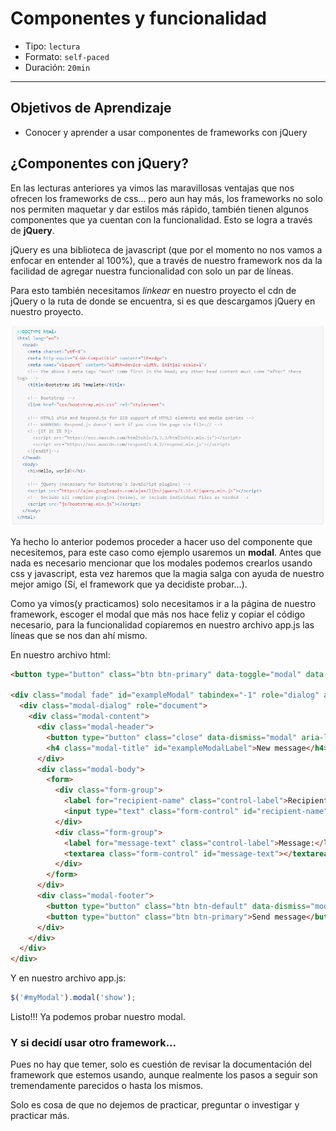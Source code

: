 # Componentes y funcionalidad

- Tipo: `lectura`
- Formato: `self-paced`
- Duración: `20min`

***

## Objetivos de Aprendizaje

- Conocer y aprender a usar componentes de frameworks con jQuery

## ¿Componentes con jQuery?

En las lecturas anteriores ya vimos las maravillosas ventajas que nos ofrecen
los frameworks de css... pero aun hay más, los frameworks no solo nos
permiten maquetar y dar estilos más rápido, también tienen algunos
componentes que ya cuentan con la funcionalidad. Esto se logra a través de
**jQuery**.

jQuery es una biblioteca de javascript (que por el momento no nos vamos a
enfocar en entender al 100%), que a través de nuestro framework nos da la
facilidad de agregar nuestra funcionalidad con solo un par de líneas.

Para esto también necesitamos *linkear* en nuestro proyecto el cdn de jQuery
o la ruta de donde se encuentra, si es que descargamos jQuery en nuestro
proyecto.

![Bootstrap](links-bootstrap.png)

Ya hecho lo anterior podemos proceder a hacer uso del componente que
necesitemos, para este caso como ejemplo usaremos un **modal**. Antes que nada
es necesario mencionar que los modales podemos crearlos usando css y
javascript, esta vez haremos que la magia salga con ayuda de nuestro mejor
amigo (Sí, el framework que ya decidiste probar...).

Como ya vimos(y practicamos) solo necesitamos ir a la página de nuestro
framework, escoger el modal que más nos hace feliz y copiar el código
necesario, para la funcionalidad copiaremos en nuestro archivo app.js las
líneas que se nos dan ahí mismo.

En nuestro archivo html:

```html
<button type="button" class="btn btn-primary" data-toggle="modal" data-target="#exampleModal" data-whatever="@mdo">Open modal for @mdo</button>

<div class="modal fade" id="exampleModal" tabindex="-1" role="dialog" aria-labelledby="exampleModalLabel">
  <div class="modal-dialog" role="document">
    <div class="modal-content">
      <div class="modal-header">
        <button type="button" class="close" data-dismiss="modal" aria-label="Close"><span aria-hidden="true">&times;</span></button>
        <h4 class="modal-title" id="exampleModalLabel">New message</h4>
      </div>
      <div class="modal-body">
        <form>
          <div class="form-group">
            <label for="recipient-name" class="control-label">Recipient:</label>
            <input type="text" class="form-control" id="recipient-name">
          </div>
          <div class="form-group">
            <label for="message-text" class="control-label">Message:</label>
            <textarea class="form-control" id="message-text"></textarea>
          </div>
        </form>
      </div>
      <div class="modal-footer">
        <button type="button" class="btn btn-default" data-dismiss="modal">Close</button>
        <button type="button" class="btn btn-primary">Send message</button>
      </div>
    </div>
  </div>
</div>
```

Y en nuestro archivo app.js:

```js
$('#myModal').modal('show');
```

Listo!!! Ya podemos probar nuestro modal.

### Y si decidí usar otro framework...

Pues no hay que temer, solo es cuestión de revisar la documentación del
framework que estemos usando, aunque realmente los pasos a seguir son
tremendamente parecidos o hasta los mismos.

Solo es cosa de que no dejemos de practicar, preguntar o investigar y
practicar más.
